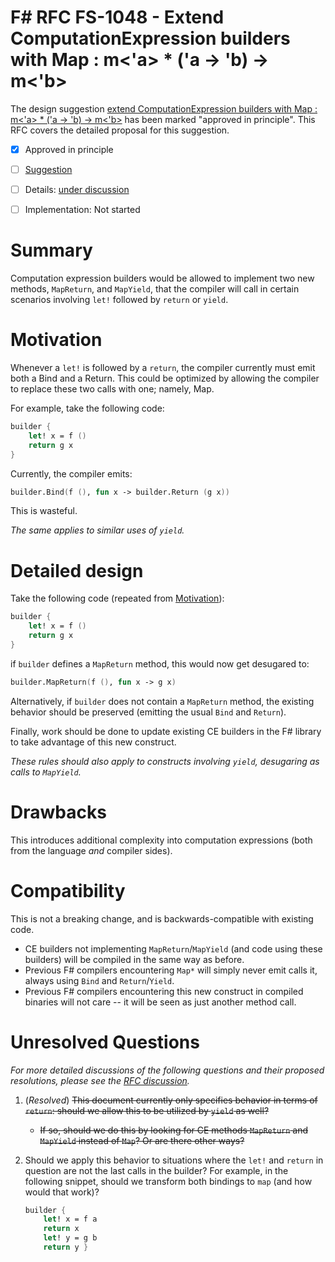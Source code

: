 # F# RFC FS-1048 - Extend ComputationExpression builders with Map : m<'a> * ('a -> 'b) -> m<'b>

The design suggestion [extend ComputationExpression builders with Map : m<'a> * ('a -> 'b) -> m<'b>](https://github.com/fsharp/fslang-suggestions/issues/36) has been marked "approved in principle".
This RFC covers the detailed proposal for this suggestion.

* [x] Approved in principle
* [ ] [Suggestion](https://github.com/fsharp/fslang-suggestions/issues/36)
* [ ] Details: [under discussion](https://github.com/fsharp/fslang-design/issues/258)
* [ ] Implementation: Not started


# Summary
[summary]: #summary

Computation expression builders would be allowed to implement two new methods, `MapReturn`, and `MapYield`, that the compiler will call in certain scenarios involving `let!` followed by `return` or `yield`.

# Motivation
[motivation]: #motivation

Whenever a `let!` is followed by a `return`, the compiler currently must emit both a Bind and a Return. This could be optimized by allowing the compiler to replace these two calls with one; namely, Map.

For example, take the following code:

```fsharp
builder {
    let! x = f ()
    return g x
}
```

Currently, the compiler emits:

```fsharp
builder.Bind(f (), fun x -> builder.Return (g x))
```

This is wasteful.

*The same applies to similar uses of `yield`.*

# Detailed design
[design]: #detailed-design

Take the following code (repeated from [Motivation]):

```fsharp
builder {
    let! x = f ()
    return g x
}
```

if `builder` defines a `MapReturn` method, this would now get desugared to:

```fsharp
builder.MapReturn(f (), fun x -> g x)
```

Alternatively, if `builder` does not contain a `MapReturn` method, the existing behavior should be preserved (emitting the usual `Bind` and `Return`).

Finally, work should be done to update existing CE builders in the F# library to take advantage of this new construct.

*These rules should also apply to constructs involving `yield`, desugaring as calls to `MapYield`.*

# Drawbacks
[drawbacks]: #drawbacks

This introduces additional complexity into computation expressions (both from the language _and_ compiler sides).

# Compatibility
[compatibility]: #compatibility


This is not a breaking change, and is backwards-compatible with existing code.

* CE builders not implementing `MapReturn`/`MapYield` (and code using these builders) will be compiled in the same way as before.
* Previous F# compilers encountering `Map*` will simply never emit calls it, always using `Bind` and `Return`/`Yield`.
* Previous F# compilers encountering this new construct in compiled binaries will not care -- it will be seen as just another method call.

# Unresolved Questions
[unresolved]: #unresolved-questions

*For more detailed discussions of the following questions and their proposed resolutions, please see the [RFC discussion](https://github.com/fsharp/fslang-design/issues/258).*

1. (*Resolved*) ~~This document currently only specifies behavior in terms of `return`: should we allow this to be utilized by `yield` as well?~~
    * ~~If so, should we do this by looking for CE methods `MapReturn` and `MapYield` instead of `Map`? Or are there other ways?~~

2. Should we apply this behavior to situations where the `let!` and `return` in question are not the last calls in the builder? For example, in the following snippet, should we transform both bindings to `map` (and how would that work)?

    ```fsharp
    builder {
        let! x = f a
        return x
        let! y = g b
        return y }
    ```

